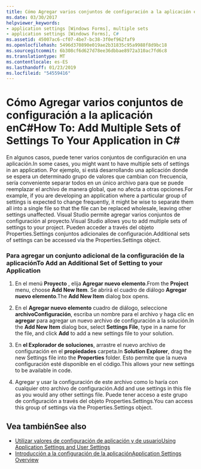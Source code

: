 ```yaml
---
title: Cómo Agregar varios conjuntos de configuración a la aplicación enC#
ms.date: 03/30/2017
helpviewer_keywords:
- application settings [Windows Forms], multiple sets
- application settings [Windows Forms], C#
ms.assetid: 45007ac6-cf07-4be7-bc38-3f0ef962faf9
ms.openlocfilehash: 5496d370890e019ae2b31835c95a9988f8d9bc18
ms.sourcegitcommit: 6b308cf6d627d78ee36dbbae8972a310ac7fd6c8
ms.translationtype: MT
ms.contentlocale: es-ES
ms.lasthandoff: 01/23/2019
ms.locfileid: "54559416"
---
```

# <a name="how-to-add-multiple-sets-of-settings-to-your-application-in-c"></a><span data-ttu-id="76dc9-102">Cómo Agregar varios conjuntos de configuración a la aplicación enC#</span><span class="sxs-lookup"><span data-stu-id="76dc9-102">How To: Add Multiple Sets of Settings To Your Application in C#</span></span> #
<span data-ttu-id="76dc9-103">En algunos casos, puede tener varios conjuntos de configuración en una aplicación.</span><span class="sxs-lookup"><span data-stu-id="76dc9-103">In some cases, you might want to have multiple sets of settings in an application.</span></span> <span data-ttu-id="76dc9-104">Por ejemplo, si está desarrollando una aplicación donde se espera un determinado grupo de valores que cambian con frecuencia, sería conveniente separar todos en un único archivo para que se puede reemplazar el archivo de manera global, que no afecta a otras opciones.</span><span class="sxs-lookup"><span data-stu-id="76dc9-104">For example, if you are developing an application where a particular group of settings is expected to change frequently, it might be wise to separate them all into a single file so that the file can be replaced wholesale, leaving other settings unaffected.</span></span> <span data-ttu-id="76dc9-105">Visual Studio permite agregar varios conjuntos de configuración al proyecto.</span><span class="sxs-lookup"><span data-stu-id="76dc9-105">Visual Studio allows you to add multiple sets of settings to your project.</span></span> <span data-ttu-id="76dc9-106">Pueden acceder a través del objeto Properties.Settings conjuntos adicionales de configuración.</span><span class="sxs-lookup"><span data-stu-id="76dc9-106">Additional sets of settings can be accessed via the Properties.Settings object.</span></span>  
  
### <a name="to-add-an-additional-set-of-setting-to-your-application"></a><span data-ttu-id="76dc9-107">Para agregar un conjunto adicional de la configuración de la aplicación</span><span class="sxs-lookup"><span data-stu-id="76dc9-107">To Add an Additional Set of Setting to your Application</span></span>  
  
1.  <span data-ttu-id="76dc9-108">En el menú **Proyecto** , elija **Agregar nuevo elemento**.</span><span class="sxs-lookup"><span data-stu-id="76dc9-108">From the **Project** menu, choose **Add New Item**.</span></span> <span data-ttu-id="76dc9-109">Se abrirá el cuadro de diálogo **Agregar nuevo elemento**.</span><span class="sxs-lookup"><span data-stu-id="76dc9-109">The **Add New Item** dialog box opens.</span></span>  
  
2.  <span data-ttu-id="76dc9-110">En el **Agregar nuevo elemento** cuadro de diálogo, seleccione **archivoConfiguración**, escriba un nombre para el archivo y haga clic en **agregar** para agregar un nuevo archivo de configuración a la solución.</span><span class="sxs-lookup"><span data-stu-id="76dc9-110">In the **Add New Item** dialog box, select **Settings File**, type in a name for the file, and click **Add** to add a new settings file to your solution.</span></span>  
  
3.  <span data-ttu-id="76dc9-111">En **el Explorador de soluciones**, arrastre el nuevo archivo de configuración en el **propiedades** carpeta.</span><span class="sxs-lookup"><span data-stu-id="76dc9-111">In **Solution Explorer**, drag the new Settings file into the **Properties** folder.</span></span> <span data-ttu-id="76dc9-112">Esto permite que la nueva configuración esté disponible en el código.</span><span class="sxs-lookup"><span data-stu-id="76dc9-112">This allows your new settings to be available in code.</span></span>  
  
4.  <span data-ttu-id="76dc9-113">Agregar y usar la configuración de este archivo como lo haría con cualquier otro archivo de configuración.</span><span class="sxs-lookup"><span data-stu-id="76dc9-113">Add and use settings in this file as you would any other settings file.</span></span> <span data-ttu-id="76dc9-114">Puede tener acceso a este grupo de configuración a través del objeto Properties.Settings.</span><span class="sxs-lookup"><span data-stu-id="76dc9-114">You can access this group of settings via the Properties.Settings object.</span></span>  
  
## <a name="see-also"></a><span data-ttu-id="76dc9-115">Vea también</span><span class="sxs-lookup"><span data-stu-id="76dc9-115">See also</span></span>
- [<span data-ttu-id="76dc9-116">Utilizar valores de configuración de aplicación y de usuario</span><span class="sxs-lookup"><span data-stu-id="76dc9-116">Using Application Settings and User Settings</span></span>](../../../../docs/framework/winforms/advanced/using-application-settings-and-user-settings.md)
- [<span data-ttu-id="76dc9-117">Introducción a la configuración de la aplicación</span><span class="sxs-lookup"><span data-stu-id="76dc9-117">Application Settings Overview</span></span>](../../../../docs/framework/winforms/advanced/application-settings-overview.md)
